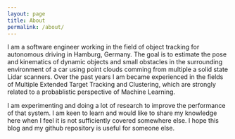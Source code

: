 ```yaml
---
layout: page
title: About
permalink: /about/
---
```


I am a software engineer working in the field of object tracking for autonomous driving in Hamburg, Germany. The goal is to estimate the pose and kinematics of dynamic objects and small obstacles in the surrounding environment of a car using point clouds comming from multiple a solid state Lidar scanners. Over the past years I am became experienced in the fields of Multiple Extended Target Tracking and Clustering, which are strongly related to a probablistic perspective of Machine Learning.

I am experimenting and doing a lot of research to improve the performance of that system. I am keen to learn and would like to share my knowledge here when I feel it is not sufficiently covered somewhere else. I hope this blog and my github repository is useful for someone else.